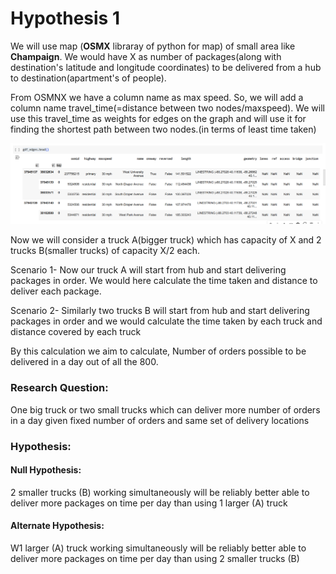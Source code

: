 # Hypothesis 1

We will use map (**OSMX** libraray of python for map) of small area like **Champaign**. We would have X as number of packages(along with destination's latitude and longitude coordinates) to be delivered from a hub to destination(apartment's of people).

From OSMNX we have a column name as max speed. So, we will add a column name travel_time(=distance between two nodes/maxspeed). We will use this travel_time as weights for edges on the graph and will use it for finding the shortest path between two nodes.(in terms of least time taken)

![alt text](image.png)

Now we will consider a truck A(bigger truck) which has capacity of X and 2 trucks B(smaller trucks) of capacity X/2 each.

Scenario 1-
Now our truck A will start from hub and start delivering packages in order. We would here calculate the time taken and distance to deliver each package. 
 
Scenario 2-
Similarly two trucks B will start from hub and start delivering packages in order and we would calculate the time taken by each truck and distance covered by each truck

By this calculation we aim to calculate, Number of orders possible to be delivered in a day out of all the 800.

### Research Question:
One big truck or two small trucks which can deliver more number of orders in a day given fixed number of orders and same set of delivery locations

### Hypothesis:

#### Null Hypothesis:
2 smaller trucks (B) working simultaneously will be reliably better able to deliver more packages on time per day than using 1 larger (A) truck

#### Alternate Hypothesis:
W1 larger (A) truck working simultaneously will be reliably better able to deliver more packages on time per day than using 2 smaller trucks (B)